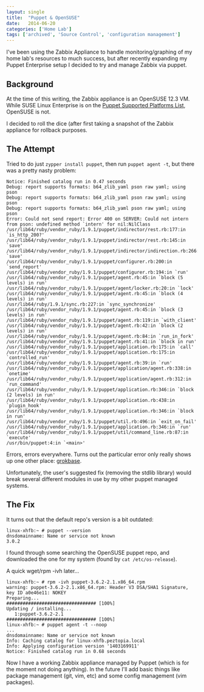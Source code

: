 ```yaml
---
layout: single
title:  "Puppet & OpenSUSE"
date:   2014-06-20
categories: ['Home Lab']
tags: ['archived', 'Source Control', 'configuration management']
---
```

I've been using the Zabbix Appliance to handle monitoring/graphing of my home lab's resources to much success, but after recently expanding my Puppet Enterprise setup I decided to try and manage Zabbix via puppet.

## Background

At the time of this writing, the Zabbix appliance is an OpenSUSE 12.3 VM. While SUSE Linux Enterprise is on the [Puppet Supported Platforms List](http://docs.puppetlabs.com/guides/platforms.html#linux), OpenSUSE is not.

I decided to roll the dice (after first taking a snapshot of the Zabbix appliance for rollback purposes.

## The Attempt

Tried to do just `zypper install puppet`, then run `puppet agent -t`, but there was a pretty nasty problem:

```
Notice: Finished catalog run in 0.47 seconds
Debug: report supports formats: b64_zlib_yaml pson raw yaml; using pson
Debug: report supports formats: b64_zlib_yaml pson raw yaml; using pson
Debug: report supports formats: b64_zlib_yaml pson raw yaml; using pson
Error: Could not send report: Error 400 on SERVER: Could not intern from pson: undefined method `intern' for nil:NilClass
/usr/lib64/ruby/vendor_ruby/1.9.1/puppet/indirector/rest.rb:177:in `is_http_200?'
/usr/lib64/ruby/vendor_ruby/1.9.1/puppet/indirector/rest.rb:145:in `save'
/usr/lib64/ruby/vendor_ruby/1.9.1/puppet/indirector/indirection.rb:266:in `save'
/usr/lib64/ruby/vendor_ruby/1.9.1/puppet/configurer.rb:200:in `send_report'
/usr/lib64/ruby/vendor_ruby/1.9.1/puppet/configurer.rb:194:in `run'
/usr/lib64/ruby/vendor_ruby/1.9.1/puppet/agent.rb:45:in `block (5 levels) in run'
/usr/lib64/ruby/vendor_ruby/1.9.1/puppet/agent/locker.rb:20:in `lock'
/usr/lib64/ruby/vendor_ruby/1.9.1/puppet/agent.rb:45:in `block (4 levels) in run'
/usr/lib64/ruby/1.9.1/sync.rb:227:in `sync_synchronize'
/usr/lib64/ruby/vendor_ruby/1.9.1/puppet/agent.rb:45:in `block (3 levels) in run'
/usr/lib64/ruby/vendor_ruby/1.9.1/puppet/agent.rb:119:in `with_client'
/usr/lib64/ruby/vendor_ruby/1.9.1/puppet/agent.rb:42:in `block (2 levels) in run'
/usr/lib64/ruby/vendor_ruby/1.9.1/puppet/agent.rb:84:in `run_in_fork'
/usr/lib64/ruby/vendor_ruby/1.9.1/puppet/agent.rb:41:in `block in run'
/usr/lib64/ruby/vendor_ruby/1.9.1/puppet/application.rb:175:in `call'
/usr/lib64/ruby/vendor_ruby/1.9.1/puppet/application.rb:175:in `controlled_run'
/usr/lib64/ruby/vendor_ruby/1.9.1/puppet/agent.rb:39:in `run'
/usr/lib64/ruby/vendor_ruby/1.9.1/puppet/application/agent.rb:338:in `onetime'
/usr/lib64/ruby/vendor_ruby/1.9.1/puppet/application/agent.rb:312:in `run_command'
/usr/lib64/ruby/vendor_ruby/1.9.1/puppet/application.rb:346:in `block (2 levels) in run'
/usr/lib64/ruby/vendor_ruby/1.9.1/puppet/application.rb:438:in `plugin_hook'
/usr/lib64/ruby/vendor_ruby/1.9.1/puppet/application.rb:346:in `block in run'
/usr/lib64/ruby/vendor_ruby/1.9.1/puppet/util.rb:496:in `exit_on_fail'
/usr/lib64/ruby/vendor_ruby/1.9.1/puppet/application.rb:346:in `run'
/usr/lib64/ruby/vendor_ruby/1.9.1/puppet/util/command_line.rb:87:in `execute'
/usr/bin/puppet:4:in `<main>'
```

Errors, errors everywhere. Turns out the particular error only really shows up one other place: [grokbase](http://grokbase.com/t/gg/puppet-users/143nhbt2ad/error-could-not-send-report-error-400-on-server-could-not-intern-from-pson-undefined-method-%60intern-for-nil-nilclass).

Unfortunately, the user's suggested fix (removing the stdlib library) would break several different modules in use by my other puppet managed systems.

## The Fix

It turns out that the default repo's version is a bit outdated:

```
linux-xhfb:~ # puppet --version
dnsdomainname: Name or service not known
3.0.2
```

I found through some searching the OpenSUSE puppet repo, and downloaded the one for my system (found by `cat /etc/os-release`).

A quick wget/rpm -ivh later...

```
linux-xhfb:~ # rpm -ivh puppet-3.6.2-2.1.x86_64.rpm
warning: puppet-3.6.2-2.1.x86_64.rpm: Header V3 DSA/SHA1 Signature, key ID a0e46e11: NOKEY
Preparing...                          ################################# [100%]
Updating / installing...
   1:puppet-3.6.2-2.1                 ################################# [100%]
linux-xhfb:~ # puppet agent -t --noop
...
dnsdomainname: Name or service not known
Info: Caching catalog for linux-xhfb.peztopia.local
Info: Applying configuration version '1403169911'
Notice: Finished catalog run in 0.68 seconds
```

Now I have a working Zabbix appliance managed by Puppet (which is for the moment not doing anything). In the future I'll add basic things like package management (git, vim, etc) and some config management (vim packages).